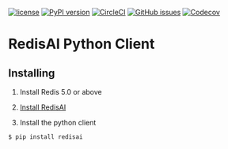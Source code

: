 [![license](https://img.shields.io/github/license/RedisAI/redisai-py.svg)](https://github.com/RedisAI/redisai-py-go)
[![PyPI version](https://badge.fury.io/py/redisai.svg)](https://badge.fury.io/py/redisai)
[![CircleCI](https://circleci.com/gh/RedisAI/redisai-py/tree/master.svg?style=svg)](https://circleci.com/gh/RedisAI/redisai-py/tree/master)
[![GitHub issues](https://img.shields.io/github/release/RedisAI/redisai-py.svg)](https://github.com/RedisAI/redisai-py/releases/latest)
[![Codecov](https://codecov.io/gh/RedisAI/redisai-py/branch/master/graph/badge.svg)](https://codecov.io/gh/RedisAI/redisai-py)


# RedisAI Python Client


## Installing

1. Install Redis 5.0 or above

2. [Install RedisAI](http://redisai.io)

3. Install the python client

```sh
$ pip install redisai
```



